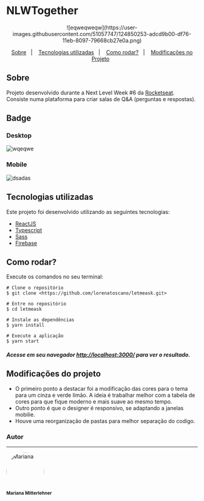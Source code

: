 
# NLWTogether


<p align="center">
![eqweqweqw](https://user-images.githubusercontent.com/51057747/124850253-adcd9b00-df76-11eb-8097-79668cb27e0a.png)
</p>





<p align="center">
<a href="#sobre">Sobre</a>   |   
<a href="#tecnologias-utilizadas">Tecnologias utilizadas</a>   |   
<a href="#como-rodar">Como rodar?</a>   |   
<a href="#modificacoes">Modificações no Projeto</a>  
</p>

## Sobre

Projeto desenvolvido durante a Next Level Week #6 da [Rocketseat](https://rocketseat.com.br/). Consiste numa plataforma para criar salas de Q&A (perguntas e respostas).


## Badge

### Desktop

![wqeqwe](https://user-images.githubusercontent.com/51057747/124850255-ae663180-df76-11eb-9054-0c09a93c0570.png)

### Mobile
![dsadas](https://user-images.githubusercontent.com/51057747/124850257-aefec800-df76-11eb-8890-a8e330529e1f.png)


## Tecnologias utilizadas

Este projeto foi desenvolvido utilizando as seguintes tecnologias:

- [ReactJS](https://reactjs.org/)
- [Typescript](https://www.typescriptlang.org/)
- [Sass](https://sass-lang.com/)
- [Firebase](https://firebase.google.com/?hl=pt)

## Como rodar?

Execute os comandos no seu terminal:

```
# Clone o repositório
$ git clone <https://github.com/lorenatoscano/letmeask.git>

# Entre no repositório
$ cd letmeask

# Instale as dependências
$ yarn install

# Execute a aplicação
$ yarn start

```

##### Acesse em seu navegador [http://localhost:3000/](http://localhost:3000/) para ver o resultado.

## Modificações do projeto
- O primeiro ponto a destacar foi a modificação das cores para o tema para um cinza e verde limão. A ideia é trabalhar melhor com a tabela de cores para que fique moderno e mais suave ao mesmo tempo.
- Outro ponto é que o designer é responsivo, se adaptando a janelas mobilie.
- Houve uma reorganização de pastas para melhor separação do codigo.

### Autor
---

 <img style="border-radius: 50%;" src="https://media-exp1.licdn.com/dms/image/C4E03AQGEP93SRjmvmA/profile-displayphoto-shrink_100_100/0/1616796316494?e=1626912000&v=beta&t=RdX_TfGm1nAvlFHC3S12zAG6ru0R-wOZV9_OFq5B_qE" width="100px;" alt="Mariana"/>
 <br />
 <sub><b>Mariana Mitterlehner</b></sub>
